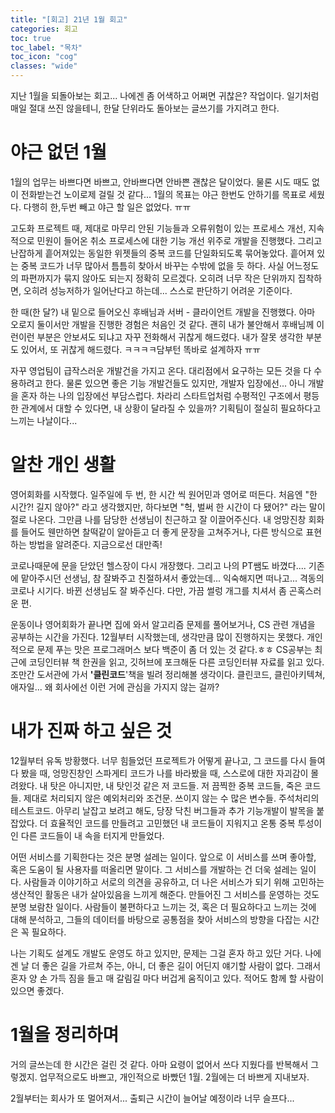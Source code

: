 ```yaml
---
title: "[회고] 21년 1월 회고"
categories: 회고
toc: true
toc_label: "목차"
toc_icon: "cog"
classes: "wide"
---
```


지난 1월을 되돌아보는 회고... 나에겐 좀 어색하고 어쩌면 귀찮은? 작업이다. 일기처럼 매일 절대 쓰진 않을테니, 한달 단위라도 돌아보는 글쓰기를 가지려고 한다.

# 야근 없던 1월

1월의 업무는 바쁘다면 바쁘고, 안바쁘다면 안바쁜 괜찮은 달이었다. 물론 시도 때도 없이 전화받는건 노이로제 걸릴 것 같다... 1월의 목표는 야근 한번도 안하기를 목표로 세웠다. 다행히 한,두번 빼고 야근 할 일은 없었다. ㅠㅠ 

고도화 프로젝트 때, 제대로 마무리 안된 기능들과 오류위험이 있는 프로세스 개선, 지속적으로 민원이 들어온 취소 프로세스에 대한 기능 개선 위주로 개발을 진행했다. 그리고 난잡하게 흩어져있는 동일한 위젯들의 중복 코드를 단일화되도록 묶어놓았다. 흩어져 있는 중복 코드가 너무 많아서 틈틈히 찾아서 바꾸는 수밖에 없을 듯 하다. 사실 어느정도의 파편까지가 묶지 않아도 되는지 정확히 모르겠다. 오히려 너무 작은 단위까지 집착하면, 오히려 성능저하가 일어난다고 하는데... 스스로 판단하기 어려운 기준이다. 

한 때(한 달?) 내 밑으로 들어오신 후배님과 서버 - 클라이언트 개발을 진행했다. 아마 오로지 둘이서만 개발을 진행한 경험은 처음인 것 같다. 괜히 내가 불안해서 후배님께 이런이런 부분은 안보셔도 되냐고 자꾸 전화해서 귀찮게 해드렸다. 내가 잘못 생각한 부분도 있어서, 또 귀찮게 해드렸다. ㅋㅋㅋㅋ담부턴 똑바로 설계하자 ㅠㅠ

자꾸 영업팀이 급작스러운 개발건을 가지고 온다. 대리점에서 요구하는 모든 것을 다 수용하려고 한다. 물론 있으면 좋은 기능 개발건들도 있지만, 개발자 입장에선... 아니 개발을 혼자 하는 나의 입장에선 부담스럽다. 차라리 스타트업처럼 수평적인 구조에서 평등한 관계에서 대할 수 있다면, 내 상황이 달라질 수 있을까? 기획팀이 절실히 필요하다고 느끼는 나날이다...

# 알찬 개인 생활

영어회화를 시작했다. 일주일에 두 번, 한 시간 씩 원어민과 영어로 떠든다. 처음엔 "한 시간?! 길지 않아?" 라고 생각했지만, 하다보면 "헉, 벌써 한 시간이 다 됐어?" 라는 말이 절로 나온다.  그만큼 나를 담당한 선생님이 친근하고 잘 이끌어주신다. 내 엉망진창 회화를 들어도 웬만하면 찰떡같이 알아듣고 더 좋게 문장을 고쳐주거나, 다른 방식으로 표현하는 방법을 알려준다. 지금으로선 대만족!

코로나때문에 문을 닫았던 헬스장이 다시 개장했다. 그리고 나의 PT쌤도 바꼈다.... 기존에 맡아주시던 선생님, 참 잘봐주고 친절하셔서 좋았는데... 익숙해지면 떠나고... 격동의 코로나 시기다. 바뀐 선생님도 잘 봐주신다. 다만, 가끔 썰렁 개그를 치셔서 좀 곤혹스러운 편.

운동이나 영어회화가 끝나면 집에 와서 알고리즘 문제를 풀어보거나, CS 관련 개념을 공부하는 시간을 가진다. 12월부터 시작했는데, 생각만큼 많이 진행하지는 못했다. 개인적으로 문제 푸는 맛은 프로그래머스 보다 백준이 좀 더 있는 것 같다.ㅎㅎ CS공부는 최근에 코딩인터뷰 책 한권을 읽고, 깃허브에 포크해둔 다른 코딩인터뷰 자료를 읽고 있다. 조만간 도서관에 가서 **'클린코드**'책을 빌려 정리해볼 생각이다. 클린코드, 클린아키텍쳐, 애자일... 왜 회사에선 이런 거에 관심을 가지지 않는 걸까?

# 내가 진짜 하고 싶은 것

12월부터 유독 방황했다. 너무 힘들었던 프로젝트가 어떻게 끝나고, 그 코드를 다시 들여다 봤을 때, 엉망진창인 스파게티 코드가 나를 바라봤을 때, 스스로에 대한 자괴감이 몰려왔다. 내 탓은 아니지만, 내 탓인것 같은 저 코드들. 저 끔찍한 중복 코드들, 죽은 코드들. 제대로 처리되지 않은 예외처리와 조건문. 쓰이지 않는 수 많은 변수들. 주석처리의 테스트코드. 아무리 날잡고 보려고 해도, 당장 닥친 버그들과 추가 기능개발이 발목을 붙잡았다. 더 효율적인 코드를 만들려고 고민했던 내 코드들이 지워지고 온통 중복 투성이인 다른 코드들이 내 속을 터지게 만들었다. 

어떤 서비스를 기획한다는 것은 분명 설레는 일이다. 앞으로 이 서비스를 쓰며 좋아할, 혹은 도움이 될 사용자를 떠올리면 말이다. 그 서비스를 개발하는 건 더욱 설레는 일이다. 사람들과 이야기하고 서로의 의견을 공유하고, 더 나은 서비스가 되기 위해 고민하는 생산적인 활동은 내가 살아있음을 느끼게 해준다. 만들어진 그 서비스를 운영하는 것도 분명 보람찬 일이다. 사람들이 불편하다고 느끼는 것, 혹은 더 필요하다고 느끼는 것에 대해 분석하고, 그들의 데이터를 바탕으로 공통점을 찾아 서비스의 방향을 다잡는 시간은 꼭 필요하다. 

나는 기획도 설계도 개발도 운영도 하고 있지만, 문제는 그걸 혼자 하고 있단 거다. 나에겐 날 더 좋은 길을 가르쳐 주는, 아니, 더 좋은 길이 어딘지 얘기할 사람이 없다. 그래서 혼자 양 손 가득 짐을 들고 매 갈림길 마다 버겁게 움직이고 있다. 적어도 함께 할 사람이 있으면 좋겠다.  

# 1월을 정리하며

거의 글쓰는데  한 시간은 걸린 것 같다. 아마 요령이 없어서 쓰다 지웠다를 반복해서 그렇겠지. 업무적으로도 바쁘고, 개인적으로 바빴던 1월. 2월에는 더 바쁘게 지내보자.

2월부터는 회사가 또 멀어져서... 출퇴근 시간이 늘어날 예정이라 너무 슬프다...
